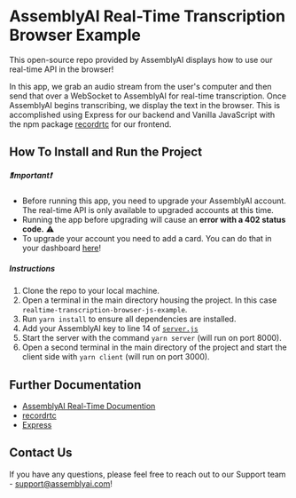# AssemblyAI Real-Time Transcription Browser Example

This open-source repo provided by AssemblyAI displays how to use our real-time API in the browser!

In this app, we grab an audio stream from the user's computer and then send that over a WebSocket to AssemblyAI for real-time transcription. Once AssemblyAI begins transcribing, we display the text in the browser. This is accomplished using Express for our backend and Vanilla JavaScript with the npm package [recordrtc](https://www.npmjs.com/package/recordrtc) for our frontend.

## How To Install and Run the Project

##### ❗Important❗

- Before running this app, you need to upgrade your AssemblyAI account. The real-time API is only available to upgraded accounts at this time.
- Running the app before upgrading will cause an **error with a 402 status code.** ⚠️
- To upgrade your account you need to add a card. You can do that in your dashboard [here](https://app.assemblyai.com/)!

##### Instructions

1. Clone the repo to your local machine.
2. Open a terminal in the main directory housing the project. In this case `realtime-transcription-browser-js-example`.
3. Run `yarn install` to ensure all dependencies are installed.
4. Add your AssemblyAI key to line 14 of [`server.js`](https://github.com/AssemblyAI/realtime-transcription-browser-js-example/blob/62e07e1d2a7ee2e13349c4e817b048e41334c4ec/js/server.js#L13)
5. Start the server with the command `yarn server` (will run on port 8000).
6. Open a second terminal in the main directory of the project and start the client side with `yarn client` (will run on port 3000).

## Further Documentation

- [AssemblyAI Real-Time Documention](https://www.assemblyai.com/docs/Guides/real-time_streaming_transcription)
- [recordrtc](https://www.npmjs.com/package/recordrtc)
- [Express](https://expressjs.com/)

## Contact Us

If you have any questions, please feel free to reach out to our Support team - support@assemblyai.com!
